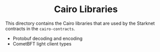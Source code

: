 <div align="center">
    <h1>Cairo Libraries</h1>
</div>

This directory contains the Cairo libraries that are used by the Starknet
contracts in the `cairo-contracts`.

- Protobuf decoding and encoding
- CometBFT light client types
